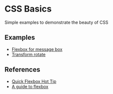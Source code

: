 # CSS Basics

Simple examples to demonstrate the beauty of CSS

## Examples

- [Flexbox for message box](http://edysegura.github.io/css-tips/flexbox-message-box/)
- [Transform rotate](http://edysegura.github.io/css-tips/transform-rotate/)

## References

- [Quick Flexbox Hot Tip](https://www.youtube.com/watch?v=_8RFURTyzA0)
- [A guide to flexbox](https://css-tricks.com/snippets/css/a-guide-to-flexbox/)
